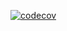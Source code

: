 [![codecov](https://codecov.io/gh/NashTheHash/Staff-Relations-Managment/graph/badge.svg?token=00Z6137OWW)](https://codecov.io/gh/NashTheHash/Staff-Relations-Managment)
